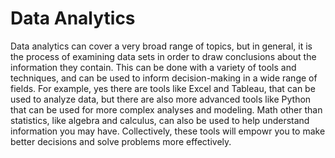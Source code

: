 # Data Analytics

Data analytics can cover a very broad range of topics, but in general, it is the process of examining data sets in order to draw conclusions about the information they contain. This can be done with a variety of tools and techniques, and can be used to inform decision-making in a wide range of fields. For example, yes there are tools like Excel and Tableau, that can be used to analyze data, but there are also more advanced tools like Python that can be used for more complex analyses and modeling. Math other than statistics, like algebra and calculus, can also be used to help understand information you may have. Collectively, these tools will empowr you to make better decisions and solve problems more effectively.
